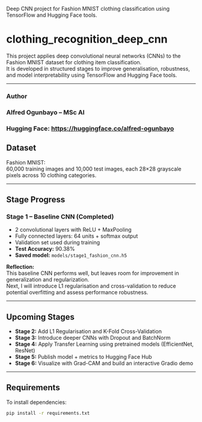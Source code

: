 
Deep CNN project for Fashion MNIST clothing classification using TensorFlow and Hugging Face tools.

# clothing_recognition_deep_cnn

This project applies deep convolutional neural networks (CNNs) to the Fashion MNIST dataset for clothing item classification.  
It is developed in structured stages to improve generalisation, robustness, and model interpretability using TensorFlow and Hugging Face tools.

---
### Author

### Alfred Ogunbayo – MSc AI

### Hugging Face: https://huggingface.co/alfred-ogunbayo

## Dataset

Fashion MNIST:  
60,000 training images and 10,000 test images, each 28×28 grayscale pixels across 10 clothing categories.

---

## Stage Progress

### Stage 1 – Baseline CNN (Completed)
- 2 convolutional layers with ReLU + MaxPooling
- Fully connected layers: 64 units + softmax output
- Validation set used during training
- **Test Accuracy:** 90.38%
- **Saved model:** `models/stage1_fashion_cnn.h5`

**Reflection:**  
This baseline CNN performs well, but leaves room for improvement in generalization and regularization.  
Next, I will introduce L1 regularisation and cross-validation to reduce potential overfitting and assess performance robustness.

---

## Upcoming Stages

- **Stage 2:** Add L1 Regularisation and K-Fold Cross-Validation
- **Stage 3:** Introduce deeper CNNs with Dropout and BatchNorm
- **Stage 4:** Apply Transfer Learning using pretrained models (EfficientNet, ResNet)
- **Stage 5:** Publish model + metrics to Hugging Face Hub
- **Stage 6:** Visualize with Grad-CAM and build an interactive Gradio demo

---

## Requirements

To install dependencies:
```bash
pip install -r requirements.txt